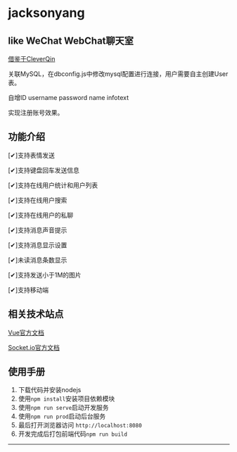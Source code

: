 # jacksonyang
like WeChat
WebChat聊天室
---
[借鉴于CleverQin](https://github.com/cleverqin/node-websocket-Chatroom)

关联MySQL，在dbconfig.js中修改mysql配置进行连接，用户需要自主创建User表。

自增ID   username   password    name    infotext

实现注册账号效果。

功能介绍
---
[✔]支持表情发送

[✔]支持键盘回车发送信息

[✔]支持在线用户统计和用户列表

[✔]支持在线用户搜索

[✔]支持在线用户的私聊

[✔]支持消息声音提示

[✔]支持消息显示设置

[✔]未读消息条数显示

[✔]支持发送小于1M的图片

[✔]支持移动端


相关技术站点
---
[Vue官方文档](https://cn.vuejs.org/v2/api/)

[Socket.io官方文档](https://socket.io/docs/)

使用手册
---
1. 下载代码并安装nodejs
2. 使用`npm install`安装项目依赖模块
3. 使用`npm run serve`启动开发服务
4. 使用`npm run prod`启动后台服务
5. 最后打开浏览器访问 `http://localhost:8080`
6. 开发完成后打包前端代码`npm run build`


---
